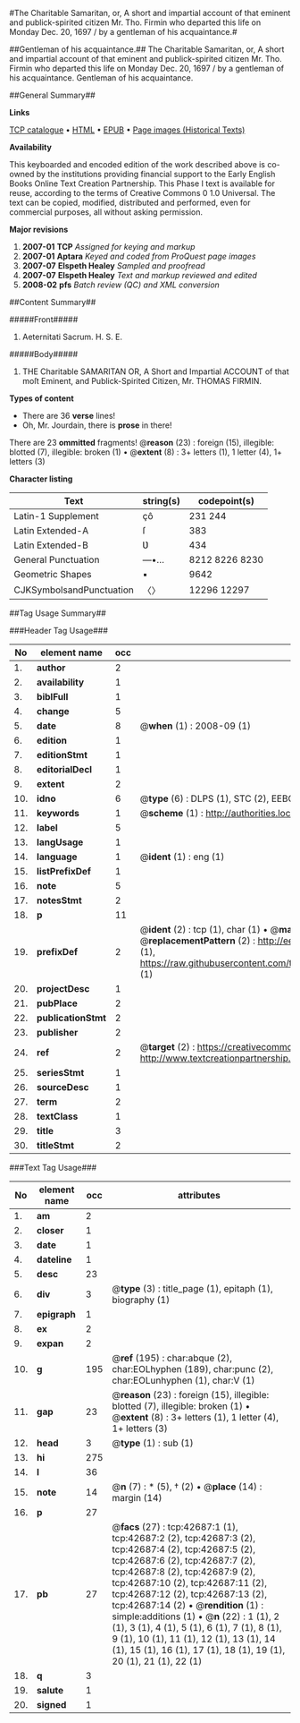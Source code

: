 #The Charitable Samaritan, or, A short and impartial account of that eminent and publick-spirited citizen Mr. Tho. Firmin who departed this life on Monday Dec. 20, 1697 / by a gentleman of his acquaintance.#

##Gentleman of his acquaintance.##
The Charitable Samaritan, or, A short and impartial account of that eminent and publick-spirited citizen Mr. Tho. Firmin who departed this life on Monday Dec. 20, 1697 / by a gentleman of his acquaintance.
Gentleman of his acquaintance.

##General Summary##

**Links**

[TCP catalogue](http://www.ota.ox.ac.uk/tcp/)  • 
[HTML](http://tei.it.ox.ac.uk/tcp/Texts-HTML/free/A31/A31765.html)  • 
[EPUB](http://tei.it.ox.ac.uk/tcp/Texts-EPUB/free/A31/A31765.epub) • 
[Page images (Historical Texts)](https://data.historicaltexts.jisc.ac.uk/view?pubId=eebo-09308965e&pageId=eebo-09308965e-42687-1)

**Availability**

This keyboarded and encoded edition of the
	       work described above is co-owned by the institutions
	       providing financial support to the Early English Books
	       Online Text Creation Partnership. This Phase I text is
	       available for reuse, according to the terms of Creative
	       Commons 0 1.0 Universal. The text can be copied,
	       modified, distributed and performed, even for
	       commercial purposes, all without asking permission.

**Major revisions**

1. __2007-01__ __TCP__ *Assigned for keying and markup*
1. __2007-01__ __Aptara__ *Keyed and coded from ProQuest page images*
1. __2007-07__ __Elspeth Healey__ *Sampled and proofread*
1. __2007-07__ __Elspeth Healey__ *Text and markup reviewed and edited*
1. __2008-02__ __pfs__ *Batch review (QC) and XML conversion*

##Content Summary##

#####Front#####

1. Aeternitati Sacrum. H. S. E.

#####Body#####

1. THE
Charitable SAMARITAN
OR,
A Short and Impartial ACCOUNT of that
moſt Eminent, and Publick-Spirited Citizen,
Mr. THOMAS FIRMIN.

**Types of content**

  * There are 36 **verse** lines!
  * Oh, Mr. Jourdain, there is **prose** in there!

There are 23 **ommitted** fragments! 
 @__reason__ (23) : foreign (15), illegible: blotted (7), illegible: broken (1)  •  @__extent__ (8) : 3+ letters (1), 1 letter (4), 1+ letters (3)

**Character listing**


|Text|string(s)|codepoint(s)|
|---|---|---|
|Latin-1 Supplement|çô|231 244|
|Latin Extended-A|ſ|383|
|Latin Extended-B|Ʋ|434|
|General Punctuation|—•…|8212 8226 8230|
|Geometric Shapes|▪|9642|
|CJKSymbolsandPunctuation|〈〉|12296 12297|

##Tag Usage Summary##

###Header Tag Usage###

|No|element name|occ|attributes|
|---|---|---|---|
|1.|__author__|2||
|2.|__availability__|1||
|3.|__biblFull__|1||
|4.|__change__|5||
|5.|__date__|8| @__when__ (1) : 2008-09 (1)|
|6.|__edition__|1||
|7.|__editionStmt__|1||
|8.|__editorialDecl__|1||
|9.|__extent__|2||
|10.|__idno__|6| @__type__ (6) : DLPS (1), STC (2), EEBO-CITATION (1), OCLC (1), VID (1)|
|11.|__keywords__|1| @__scheme__ (1) : http://authorities.loc.gov/ (1)|
|12.|__label__|5||
|13.|__langUsage__|1||
|14.|__language__|1| @__ident__ (1) : eng (1)|
|15.|__listPrefixDef__|1||
|16.|__note__|5||
|17.|__notesStmt__|2||
|18.|__p__|11||
|19.|__prefixDef__|2| @__ident__ (2) : tcp (1), char (1)  •  @__matchPattern__ (2) : ([0-9\-]+):([0-9IVX]+) (1), (.+) (1)  •  @__replacementPattern__ (2) : http://eebo.chadwyck.com/downloadtiff?vid=$1&page=$2 (1), https://raw.githubusercontent.com/textcreationpartnership/Texts/master/tcpchars.xml#$1 (1)|
|20.|__projectDesc__|1||
|21.|__pubPlace__|2||
|22.|__publicationStmt__|2||
|23.|__publisher__|2||
|24.|__ref__|2| @__target__ (2) : https://creativecommons.org/publicdomain/zero/1.0/ (1), http://www.textcreationpartnership.org/docs/. (1)|
|25.|__seriesStmt__|1||
|26.|__sourceDesc__|1||
|27.|__term__|2||
|28.|__textClass__|1||
|29.|__title__|3||
|30.|__titleStmt__|2||


###Text Tag Usage###

|No|element name|occ|attributes|
|---|---|---|---|
|1.|__am__|2||
|2.|__closer__|1||
|3.|__date__|1||
|4.|__dateline__|1||
|5.|__desc__|23||
|6.|__div__|3| @__type__ (3) : title_page (1), epitaph (1), biography (1)|
|7.|__epigraph__|1||
|8.|__ex__|2||
|9.|__expan__|2||
|10.|__g__|195| @__ref__ (195) : char:abque (2), char:EOLhyphen (189), char:punc (2), char:EOLunhyphen (1), char:V (1)|
|11.|__gap__|23| @__reason__ (23) : foreign (15), illegible: blotted (7), illegible: broken (1)  •  @__extent__ (8) : 3+ letters (1), 1 letter (4), 1+ letters (3)|
|12.|__head__|3| @__type__ (1) : sub (1)|
|13.|__hi__|275||
|14.|__l__|36||
|15.|__note__|14| @__n__ (7) : * (5), † (2)  •  @__place__ (14) : margin (14)|
|16.|__p__|27||
|17.|__pb__|27| @__facs__ (27) : tcp:42687:1 (1), tcp:42687:2 (2), tcp:42687:3 (2), tcp:42687:4 (2), tcp:42687:5 (2), tcp:42687:6 (2), tcp:42687:7 (2), tcp:42687:8 (2), tcp:42687:9 (2), tcp:42687:10 (2), tcp:42687:11 (2), tcp:42687:12 (2), tcp:42687:13 (2), tcp:42687:14 (2)  •  @__rendition__ (1) : simple:additions (1)  •  @__n__ (22) : 1 (1), 2 (1), 3 (1), 4 (1), 5 (1), 6 (1), 7 (1), 8 (1), 9 (1), 10 (1), 11 (1), 12 (1), 13 (1), 14 (1), 15 (1), 16 (1), 17 (1), 18 (1), 19 (1), 20 (1), 21 (1), 22 (1)|
|18.|__q__|3||
|19.|__salute__|1||
|20.|__signed__|1||
